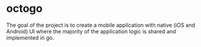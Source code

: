 # octogo

The goal of the project is to create a mobile application with native (iOS and Android) UI where the majority of the application logic is shared and implemented in go.
